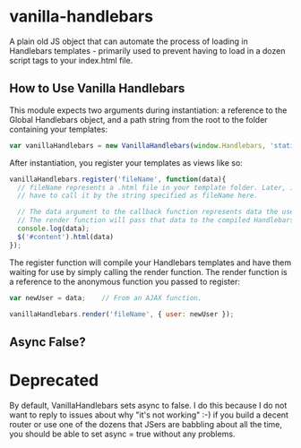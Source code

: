 vanilla-handlebars
==================

A plain old JS object that can automate the process of loading in Handlebars templates - primarily used to prevent having to load in a dozen script tags to your index.html file.


## How to Use Vanilla Handlebars
This module expects two arguments during instantiation: a reference to the Global Handlebars object, and a path string from the root to the folder containing your templates:

````javascript
var vanillaHandlebars = new VanillaHandlebars(window.Handlebars, 'static/js/templates/');
````

After instantiation, you register your templates as views like so:

````javascript
vanillaHandlebars.register('fileName', function(data){
  // fileName represents a .html file in your template folder. Later, in order to render this template you will
  // have to call it by the string specified as fileName here.

  // The data argument to the callback function represents data the user may pass to render the compled Handlebars file. 
  // The render function will pass that data to the compiled Handlebars file and then data will be the HTML returned from the template.
  console.log(data);
  $('#content').html(data)
});
````

The register function will compile your Handlebars templates and have them waiting for use by simply calling the render function. The render function is a reference to the anonymous function you passed to register:

````javascript
var newUser = data;    // From an AJAX function.

vanillaHandlebars.render('fileName', { user: newUser });
````

## Async False?
# Deprecated
By default, VanillaHandlebars sets async to false. I do this because I do not want to reply to issues about why "it's not working" :-) if you build a decent router or use one of the dozens that JSers are babbling about all the time, you should be able to set async = true without any problems.
